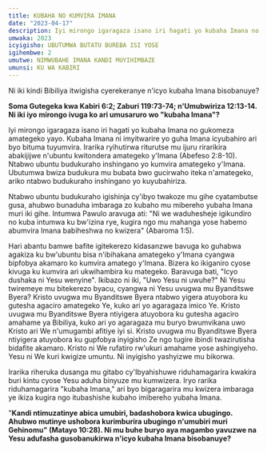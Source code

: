 ```yaml
---
title: KUBAHA NO KUMVIRA IMANA
date: "2023-04-17"
description: Iyi mirongo igaragaza isano iri hagati yo kubaha Imana no gukomeza amategeko yayo. Kubaha Imana ni imyitwarire yo guha Imana icyubahiro ari byo bituma tuyumvira...
umwaka: 2023
icyigisho: UBUTUMWA BUTATU BUREBA ISI YOSE
igihembwe: 2
umutwe: NIMWUBAHE IMANA KANDI MUYIHIMBAZE
umunsi: KU WA KABIRI
---
```

Ni iki kindi Bibiliya itwigisha cyerekeranye n'icyo kubaha Imana bisobanuye?

**Soma Gutegeka kwa <span class="verse">Kabiri 6:2</span>; <span class="verse">Zaburi 119:73-74</span>; n'<span class="verse">Umubwiriza 12:13-14</span>. Ni iki iyo mirongo ivuga ko ari umusaruro wo "kubaha Imana"?**

Iyi mirongo igaragaza isano iri hagati yo kubaha Imana no gukomeza amategeko yayo. Kubaha Imana ni imyitwarire yo guha Imana icyubahiro ari byo bituma tuyumvira. Irarika ryihutirwa riturutse mu ijuru rirarikira abakijijwe n'ubuntu kwitondera amategeko y'Imana (<span class="verse">Abefeso 2:8-10</span>). Ntabwo ubuntu budukuraho inshingano yo kumvira amategeko y'Imana. Ubutumwa bwiza budukura mu bubata bwo gucirwaho iteka n'amategeko, ariko ntabwo budukuraho inshingano yo kuyubahiriza.

Ntabwo ubuntu budukuraho igishinja cy'ibyo twakoze mu gihe cyatambutse gusa, ahubwo bunaduha imbaraga zo kubaho mu mibereho yubaha Imana muri iki gihe. Intumwa Pawulo aravuga ati: "Ni we waduhesheje igikundiro no kuba intumwa ku bw'izina rye, kugira ngo mu mahanga yose habemo abumvira Imana babiheshwa no kwizera" (<span class="verse">Abaroma 1:5</span>).

Hari abantu bamwe bafite igitekerezo kidasanzwe bavuga ko guhabwa agakiza ku bw'ubuntu bisa n'ibihakana amategeko y'Imana cyangwa bipfobya akamaro ko kumvira amatego y'Imana. Bizera ko ikiganiro cyose kivuga ku kumvira ari ukwihambira ku mategeko. Baravuga bati, "Icyo dushaka ni Yesu wenyine". Ikibazo ni iki, "Uwo Yesu ni uwuhe?" Ni Yesu twiremeye mu bitekerezo byacu, cyangwa ni Yesu uvugwa mu Byanditswe Byera? Kristo uvugwa mu Byanditswe Byera ntabwo yigera atuyobora ku gutesha agaciro amategeko Ye, kuko ari yo agaragaza imico Ye. Kristo uvugwa mu Byanditswe Byera ntiyigera atuyobora ku gutesha agaciro amahame ya Bibiliya, kuko ari yo agaragaza mu buryo bwumvikana uwo Kristo ari We n'umugambi afitiye iyi si. Kristo uvugwa mu Byanditswe Byera ntiyigera atuyobora ku gupfobya inyigisho Ze ngo tugire ibindi twazirutisha bidafite akamaro. Kristo ni We rufatiro rw'ukuri amahame yose ashingiyeho. Yesu ni We kuri kwigize umuntu. Ni inyigisho yashyizwe mu bikorwa.

Irarika riheruka dusanga mu gitabo cy'Ibyahishuwe riduhamagarira kwakira buri kintu cyose Yesu aduha binyuze mu kumwizera. Iryo rarika riduhamagarira "kubaha Imana," ari byo bigaragarira mu kwizera imbaraga ye ikiza kugira ngo itubashishe kubaho imibereho yubaha Imana.

"**Kandi ntimuzatinye abica umubiri, badashobora kwica ubugingo. Ahubwo mutinye ushobora kurimburira ubugingo n'umubiri muri Gehinomu" (<span class="verse">Matayo 10:28</span>). Ni mu buhe buryo aya magambo yavuzwe na Yesu adufasha gusobanukirwa n'icyo kubaha Imana bisobanuye?**